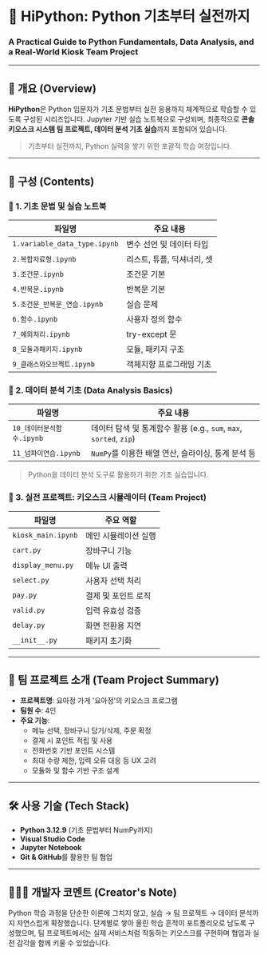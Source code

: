 # 📘 HiPython: Python 기초부터 실전까지
### A Practical Guide to Python Fundamentals, Data Analysis, and a Real-World Kiosk Team Project

<hr>

## 🧾 개요 (Overview)
**HiPython**은 Python 입문자가 기초 문법부터 실전 응용까지 체계적으로 학습할 수 있도록 구성된 시리즈입니다.
Jupyter 기반 실습 노트북으로 구성되며, 최종적으로 **콘솔 키오스크 시스템 팀 프로젝트, 데이터 분석 기초 실습**까지 포함되어 있습니다.

>기초부터 실전까지, Python 실력을 쌓기 위한 포괄적 학습 여정입니다.

<hr>

## 📂 구성 (Contents)
### 🔹 1. 기초 문법 및 실습 노트북
| 파일명                          | 주요 내용            |
| ---------------------------- | ---------------- |
| `1.variable_data_type.ipynb` | 변수 선언 및 데이터 타입   |
| `2.복합자료형.ipynb`              | 리스트, 튜플, 딕셔너리, 셋 |
| `3.조건문.ipynb`                | 조건문 기본           |
| `4.반복문.ipynb`                | 반복문 기본           |
| `5.조건문_반복문_연습.ipynb`         | 실습 문제            |
| `6.함수.ipynb`                 | 사용자 정의 함수        |
| `7_예외처리.ipynb`               | try-except 문     |
| `8_모듈과패키지.ipynb`             | 모듈, 패키지 구조       |
| `9_클래스와오브젝트.ipynb`           | 객체지향 프로그래밍 기초    |

### 🔹 2. 데이터 분석 기초 (Data Analysis Basics)
| 파일명                | 주요 내용                                                  |
| ------------------ | ------------------------------------------------------ |
| `10_데이터분석함수.ipynb` | 데이터 탐색 및 통계함수 활용 (e.g., `sum`, `max`, `sorted`, `zip`) |
| `11_넘파이연습.ipynb`   | `NumPy`를 이용한 배열 연산, 슬라이싱, 통계 분석 등                      |
>Python을 데이터 분석 도구로 활용하기 위한 기초 실습입니다.

### 🔹 3. 실전 프로젝트: 키오스크 시뮬레이터 (Team Project)
| 파일명                | 주요 역할       |
| ------------------ | ----------- |
| `kiosk_main.ipynb` | 메인 시뮬레이션 실행 |
| `cart.py`          | 장바구니 기능     |
| `display_menu.py`  | 메뉴 UI 출력    |
| `select.py`        | 사용자 선택 처리   |
| `pay.py`           | 결제 및 포인트 로직 |
| `valid.py`         | 입력 유효성 검증   |
| `delay.py`         | 화면 전환용 지연   |
| `__init__.py`      | 패키지 초기화     |

<hr>

## 🤝 팀 프로젝트 소개 (Team Project Summary)
- **프로젝트명**: 요아정 가게 '요아정'의 키오스크 프로그램
- **팀원 수**: 4인
- **주요 기능**:
  - 메뉴 선택, 장바구니 담기/삭제, 주문 확정
  - 결제 시 포인트 적립 및 사용
  - 전화번호 기반 포인트 시스템
  - 최대 수량 제한, 입력 오류 대응 등 UX 고려
  - 모듈화 및 함수 기반 구조 설계

 <hr>

 ## 🛠️ 사용 기술 (Tech Stack)
 - **Python 3.12.9** (기초 문법부터 NumPy까지)
 - **Visual Studio Code**
 - **Jupyter Notebook**
 - **Git & GitHub**를 활용한 팀 협업

<hr>

## 🙋🏻‍♂️ 개발자 코멘트 (Creator's Note)
Python 학습 과정을 단순한 이론에 그치지 않고, 실습 → 팀 프로젝트 → 데이터 분석까지 자연스럽게 확장했습니다.
단계별로 쌓아 올린 학습 흔적이 포트폴리오로 남도록 구성했으며, 팀 프로젝트에서는 실제 서비스처럼 작동하는 키오스크를 구현하며 협업과 실전 감각을 함께 키울 수 있었습니다.
